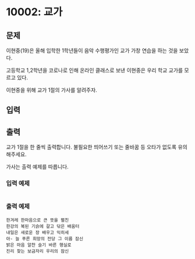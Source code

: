 # 10002: 교가

## 문제

이현중(19)은 올해 입학한 1학년들이 음악 수행평가인 교가 가창 연습을 하는 것을 보았다.

고등학교 1,2학년을 코로나로 인해 온라인 클래스로 보낸 이현중은 우리 학교 교가를 모르고 있다.

이현중을 위해 교가 1절의 가사를 알려주자.

## 입력

## 출력
교가 1절을 한 줄씩 출력합니다. 불필요한 띄어쓰기 또는 줄바꿈 등 오타가 없도록 유의해주세요.

가사는 출력 예제를 따릅니다.

### 입력 예제
```
```

### 출력 예제
```
한겨레 한마음으로 큰 뜻을 펼친
한강의 복된 기슭에 갈고 닦은 배움터
내일은 새로운 장 배우고 익히세
아- 늘 푸른 희망의 전당 그 이름 잠신
밝은 마음 알찬 슬기 바른 행실로
진리 찾는 보금자리 우리의 잠신
```
